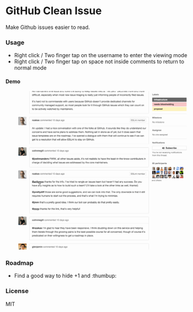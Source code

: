 # GitHub Clean Issue
Make Github issues easier to read.

### Usage

- Right click / Two finger tap on the username to enter the viewing mode
- Right click / Two finger tap on space not inside comments to return to normal mode

#### Demo
![demo](img/demo.gif)

### Roadmap

- Find a good way to hide +1 and :thumbup:

### License

MIT


